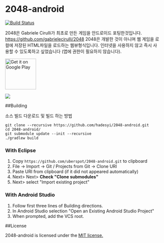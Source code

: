 2048-android
============

[![Build Status](https://travis-ci.org/hadesyi/2048-android.svg?branch=master)](https://travis-ci.org/hadesyi/2048-android)

2048은 Gabriele Cirulli가 최초로 만든 게임을 안드로이드 포팅한것입니다. https://github.com/gabrielecirulli/2048
2048은 개발한 것이 아니며 웹 게임을 로컬에 저장된 HTML파일을 로드하는 웹뷰형식입니다.
인터넷을 사용하지 않고 즉시 사용할 수 있도록하고 싶었습니다 (앱에 권한이 필요하지 않습니다).

<a href="https://play.google.com/store/apps/details?id=com.hadeslee.a2048" target="_blank">
<img src="https://play.google.com/intl/en_us/badges/images/generic/en-play-badge.png" alt="Get it on Google Play" height="100"/></a>

![](screenshots/screen1.png)

##Building

소스 빌드 다운로드 및 빌드 하는 방법

    git clone --recursive https://github.com/hadesyi/2048-android.git
    cd 2048-android/
    git submodule update --init --recursive
    ./gradlew build

### With Eclipse

1. Copy `https://github.com/uberspot/2048-android.git` to clipboard
2. File -> Import -> Git / Projects from Git -> Clone URI
3. Paste URI from clipboard (if it did not appeared automatically)
4. Next> Next> **Check "Clone submodules"**
5. Next> select "Import existing project"

### With Android Studio

1. Follow first three lines of Building directions.
2. In Android Studio selection "Open an Existing Android Studio Project"
3. When prompted, add the VCS root.

##License

2048-android is licensed under the [MIT license.](https://github.com/hadesyi/2048-android/blob/master/LICENSE)
